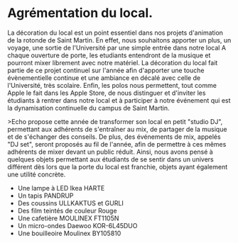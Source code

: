 # Agrémentation du local.


La décoration du local est un point essentiel dans nos projets d'animation de la rotonde de Saint Martin.
   En effet, nous souhaitons apporter un plus, un voyage, une sortie de l'Université par une simple entrée dans notre local  A chaque ouverture de porte, les etudiants entendront de la musique et pourront mixer librement avec notre matériel. 
   La décoration du local fait partie de ce projet continuel sur l'année afin d'apporter une touche évènementielle continue et une ambiance en décalé avec celle de l'Université, très scolaire. 
   Enfin, les polos nous permettent, tout comme Apple le fait dans les Apple Store, de nous distinguer et d'inviter les étudiants à rentrer dans notre local et à participer à notre événement qui est la dynamisation continuelle du campus de Saint Martin.

\>Echo propose cette année de transformer son local en petit "studio DJ", permettant aux adhérents de s'entraîner au mix, de partager de la musique et de s'échanger des conseils. De plus, des événements de mix, appelés "DJ set", seront proposés au fil de l'année, afin de permettre à ces mêmes adhérents de mixer devant un public réduit.
  Ainsi, nous avons pensé à quelques objets permettant aux étudiants de se sentir dans un univers différent dès lors que la porte du local est franchie, objets ayant également une utilité concrète.
  
  - Une lampe à LED Ikea HARTE
  - Un tapis PANDRUP
  - Des coussins ULLKAKTUS et GURLI
  - Des film teintés de couleur Rouge
  - Une cafetière MOULINEX FT1105N
  - Un micro-ondes Daewoo KOR-6L45DUO
  - Une bouilleoire Moulinex BY105810


